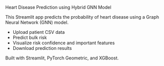 Heart Disease Prediction using Hybrid GNN Model

This Streamlit app predicts the probability of heart disease using a Graph Neural Network (GNN) model.

- Upload patient CSV data
- Predict bulk risk
- Visualize risk confidence and important features
- Download prediction results

Built with Streamlit, PyTorch Geometric, and XGBoost.